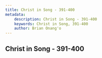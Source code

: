 ```yaml
---
title: Christ in Song - 391-400
metadata:
    description: Christ in Song - 391-400
    keywords: Christ in Song, 391-400
    author: Brian Onang'o
---
```



## Christ in Song - 391-400
  